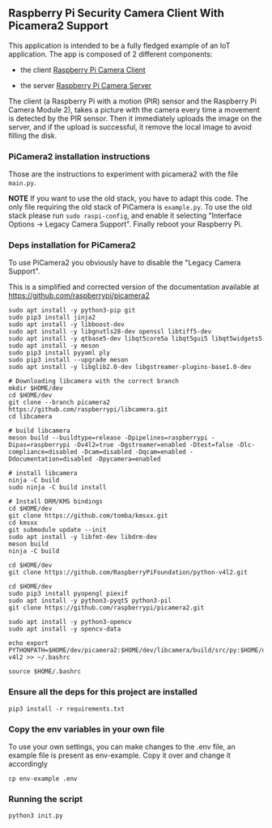 ## Raspberry Pi Security Camera Client With Picamera2 Support

This application is intended to be a fully fledged example of an IoT application.
The app is composed of 2 different components:

* the client [Raspberry Pi Camera Client](https://github.com/mastrolinux/raspberry-pi-security-camera-client)

* the server  [Raspberry Pi Camera Server](https://github.com/mastrolinux/raspberry-pi-security-camera-server)

The client (a Raspberry Pi with a motion (PIR) sensor and the Raspberry Pi Camera Module 2),
takes a picture with the camera every time a movement is detected by the PIR sensor.
Then it immediately uploads the image on the server, and if the upload is successful,
it remove the local image to avoid filling the disk.

### PiCamera2 installation instructions
Those are the instructions to experiment with picamera2 with the file `main.py`.

**NOTE**
If you want to use the old stack, you have to adapt this code.
The only file requiring the old stack of PiCamera is `example.py`.
To use the old stack please run `sudo raspi-config`, and enable it selecting "Interface Options -> Legacy Camera Support".
Finally reboot your Raspberry Pi.

### Deps installation for PiCamera2

To use PiCamera2 you obviously have to disable the "Legacy Camera Support".

This is a simplified and corrected version of the documentation
available at https://github.com/raspberrypi/picamera2


    sudo apt install -y python3-pip git
    sudo pip3 install jinja2
    sudo apt install -y libboost-dev
    sudo apt install -y libgnutls28-dev openssl libtiff5-dev
    sudo apt install -y qtbase5-dev libqt5core5a libqt5gui5 libqt5widgets5
    sudo apt install -y meson
    sudo pip3 install pyyaml ply
    sudo pip3 install --upgrade meson
    sudo apt install -y libglib2.0-dev libgstreamer-plugins-base1.0-dev

    # Downloading libcamera with the correct branch
    mkdir $HOME/dev
    cd $HOME/dev
    git clone --branch picamera2 https://github.com/raspberrypi/libcamera.git
    cd libcamera

    # build libcamera
    meson build --buildtype=release -Dpipelines=raspberrypi -Dipas=raspberrypi -Dv4l2=true -Dgstreamer=enabled -Dtest=false -Dlc-compliance=disabled -Dcam=disabled -Dqcam=enabled -Ddocumentation=disabled -Dpycamera=enabled

    # install libcamera
    ninja -C build
    sudo ninja -C build install

    # Install DRM/KMS bindings 
    cd $HOME/dev
    git clone https://github.com/tomba/kmsxx.git
    cd kmsxx
    git submodule update --init
    sudo apt install -y libfmt-dev libdrm-dev
    meson build
    ninja -C build

    cd $HOME/dev
    git clone https://github.com/RaspberryPiFoundation/python-v4l2.git

    cd $HOME/dev
    sudo pip3 install pyopengl piexif
    sudo apt install -y python3-pyqt5 python3-pil
    git clone https://github.com/raspberrypi/picamera2.git

    sudo apt install -y python3-opencv
    sudo apt install -y opencv-data

    echo export PYTHONPATH=$HOME/dev/picamera2:$HOME/dev/libcamera/build/src/py:$HOME/dev/kmsxx/build/py:$HOME/dev/python-v4l2 >> ~/.bashrc

    source $HOME/.bashrc

### Ensure all the deps for this project are installed

    pip3 install -r requirements.txt


### Copy the env variables in your own file

To use your own settings, you can make changes to the .env file, an example file is present as env-example.
Copy it over and change it accordingly

    cp env-example .env

### Running the script

    python3 init.py